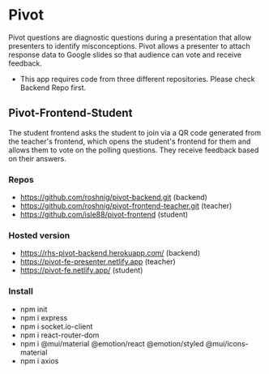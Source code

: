 # Pivot
Pivot questions are diagnostic questions during a presentation that allow presenters to identify misconceptions. 
Pivot allows a presenter to attach response data to Google slides so that audience can vote and receive feedback. 

- This app requires code from three different repositories. Please check Backend Repo first.

## Pivot-Frontend-Student 

The student frontend asks the student to join via a QR code generated from the teacher's frontend, which opens the student's frontend for them and allows them to vote on the polling questions. They receive feedback based on their answers.

### Repos
- https://github.com/roshnig/pivot-backend.git                   (backend)
- https://github.com/roshnig/pivot-frontend-teacher.git          (teacher)
- https://github.com/isle88/pivot-frontend                       (student)

### Hosted version
- https://rhs-pivot-backend.herokuapp.com/                       (backend)
- https://pivot-fe-presenter.netlify.app                         (teacher)
- https://pivot-fe.netlify.app/                                  (student)

### Install
- npm init
- npm i express
- npm i socket.io-client 
- npm i react-router-dom 
- npm i @mui/material @emotion/react @emotion/styled @mui/icons-material 
- npm i axios

